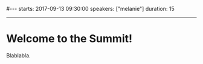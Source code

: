 #---
starts: 2017-09-13 09:30:00
speakers: ["melanie"]
duration: 15

---

# Welcome to the Summit!

Blablabla.